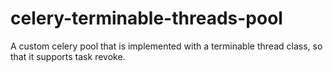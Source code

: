 # celery-terminable-threads-pool
A custom celery pool that is implemented with a terminable thread class, so that it supports task revoke.
